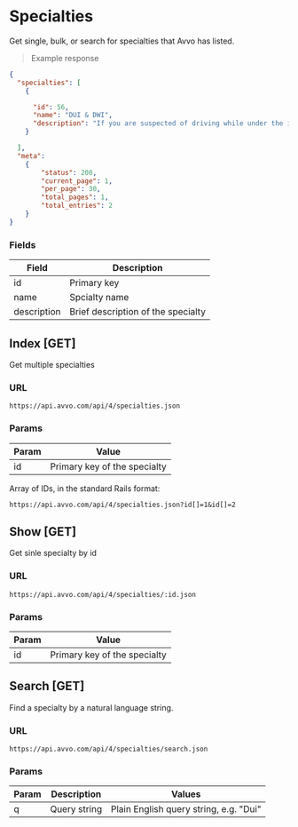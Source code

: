 # Specialties

Get single, bulk, or search for specialties that Avvo has listed.

> Example response

```json
{
  "specialties": [
    {

      "id": ​56,
      "name": "DUI & DWI",
      "description": "If you are suspected of driving while under the influence of alcohol or drugs, you may be arrested for DUI (driving under the influence). Depending on the state, the specific crime is also called DWI (driving while intoxicated), OUI (operating under the influence), or OWI (operating while intoxicated). A DUI conviction has serious consequences (for example, losing your driving privileges); but an experienced DUI attorney can often get the charges dropped or reduced, or may be able to negotiate lesser penalties depending on your circumstances and your past history."
    }

  ],
  "meta": 
    {
        "status": ​200,
        "current_page": ​1,
        "per_page": ​30,
        "total_pages": ​1,
        "total_entries": ​2
    }
}
```

### Fields

Field       | Description
------------|------------
id          | Primary key
name        | Spcialty name
description | Brief description of the specialty

## Index [GET]

Get multiple specialties

### URL

`https://api.avvo.com/api/4/specialties.json`

### Params

Param     | Value
----------|------
id        | Primary key of the specialty

Array of IDs, in the standard Rails format:

`https://api.avvo.com/api/4/specialties.json?id[]=1&id[]=2`

## Show [GET]

Get sinle specialty by id

### URL

`https://api.avvo.com/api/4/specialties/:id.json`

### Params

Param     | Value
----------|------
id        | Primary key of the specialty

## Search [GET]

Find a specialty by a natural language string. 

### URL

`https://api.avvo.com/api/4/specialties/search.json`

### Params

Param     | Description   | Values
----------|---------------|-------
q         | Query string  | Plain English query string, e.g. "Dui"